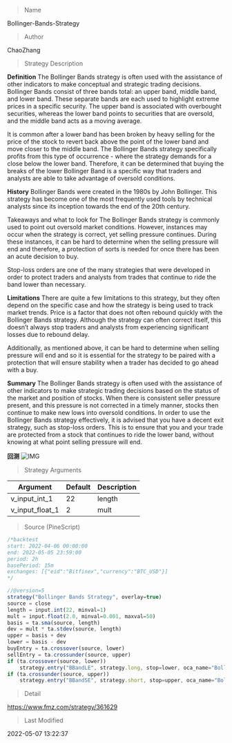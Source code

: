 
> Name

Bollinger-Bands-Strategy

> Author

ChaoZhang

> Strategy Description

**Definition**
The Bollinger Bands strategy is often used with the assistance of other indicators to make conceptual and strategic trading decisions. Bollinger Bands consist of three bands total: an upper band, middle band, and lower band. These separate bands are each used to highlight extreme prices in a specific security. The upper band is associated with overbought securities, whereas the lower band points to securities that are oversold, and the middle band acts as a moving average.  

It is common after a lower band has been broken by heavy selling for the price of the stock to revert back above the point of the lower band and move closer to the middle band. The Bollinger Bands strategy specifically profits from this type of occurrence - where the strategy demands for a close below the lower band. Therefore, it can be determined that buying the breaks of the lower Bollinger Band is a specific way that traders and analysts are able to take advantage of oversold conditions. 

**History**
Bollinger Bands were created in the 1980s by John Bollinger. This strategy has become one of the most frequently used tools by technical analysts since its inception towards the end of the 20th century.

Takeaways and what to look for
The Bollinger Bands strategy is commonly used to point out oversold market conditions. However, instances may occur when the strategy is correct, yet selling pressure continues. During these instances, it can be hard to determine when the selling pressure will end and therefore, a protection of sorts is needed for once there has been an acute decision to buy. 

Stop-loss orders are one of the many strategies that were developed in order to protect traders and analysts from trades that continue to ride the band lower than necessary. 

**Limitations**
There are quite a few limitations to this strategy, but they often depend on the specific case and how the strategy is being used to track market trends. Price is a factor that does not often rebound quickly with the Bollinger Bands strategy. Although the strategy can often correct itself, this doesn’t always stop traders and analysts from experiencing significant losses due to rebound delay.

Additionally, as mentioned above, it can be hard to determine when selling pressure will end and so it is essential for the strategy to be paired with a protection that will ensure stability when a trader has decided to go ahead with a buy.

**Summary**
The Bollinger Bands strategy is often used with the assistance of other indicators to make strategic trading decisions based on the status of the market and position of stocks. When there is consistent seller pressure present, and this pressure is not corrected in a timely manner, stocks then continue to make new lows into oversold conditions. In order to use the Bollinger Bands strategy effectively, it is advised that you have a decent exit strategy, such as stop-loss orders. This is to ensure that you and your trade are protected from a stock that continues to ride the lower band, without knowing at what point selling pressure will end.

**回测**
 ![IMG](https://www.fmz.com/upload/asset/11ac1fd3c8fe95be131.png) 

> Strategy Arguments



|Argument|Default|Description|
|----|----|----|
|v_input_int_1|22|length|
|v_input_float_1|2|mult|


> Source (PineScript)

``` javascript
/*backtest
start: 2022-04-06 00:00:00
end: 2022-05-05 23:59:00
period: 2h
basePeriod: 15m
exchanges: [{"eid":"Bitfinex","currency":"BTC_USD"}]
*/

//@version=5
strategy("Bollinger Bands Strategy", overlay=true)
source = close
length = input.int(22, minval=1)
mult = input.float(2.0, minval=0.001, maxval=50)
basis = ta.sma(source, length)
dev = mult * ta.stdev(source, length)
upper = basis + dev
lower = basis - dev
buyEntry = ta.crossover(source, lower)
sellEntry = ta.crossunder(source, upper)
if (ta.crossover(source, lower))
	strategy.entry("BBandLE", strategy.long, stop=lower, oca_name="BollingerBands",  comment="BBandLE")
if (ta.crossunder(source, upper))
	strategy.entry("BBandSE", strategy.short, stop=upper, oca_name="BollingerBands",  comment="BBandSE")

```

> Detail

https://www.fmz.com/strategy/361629

> Last Modified

2022-05-07 13:22:37

